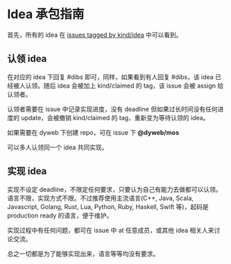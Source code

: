 # Idea 承包指南

首先，所有的 idea 在 [issues tagged by kind/idea](https://github.com/dyweb/mos/issues?utf8=%E2%9C%93&q=is%3Aissue%20label%3Akind%2Fidea%20) 中可以看到。

## 认领 idea

在对应的 idea 下回复 #dibs 即可，同样，如果看到有人回复 #dibs，该 idea 已经被人认领。随后 idea 会被加上 kind/claimed 的 tag，该 issue 会被 assign 给认领者。

认领者需要在 issue 中记录实现进度，没有 deadline 但如果过长时间没有任何进度的 update，会被撤销 kind/claimed 的 tag，重新变为等待认领的 idea。

如果需要在 dyweb 下创建 repo，可在 issue 下 **@dyweb/mos**

可以多人认领同一个 idea 共同实现。

## 实现 idea

实现不设定 deadline，不限定任何要求，只要认为自己有能力去做都可以认领。语言不限，实现方式不限。不过推荐使用主流语言(C++, Java, Scala, Javascript, Golang, Rust, Lua, Python, Ruby, Haskell, Swift 等)，起码是 production ready 的语言，便于维护。

实现过程中有任何问题，都可在 issue 中 at 任意成员，或其他 idea 相关人来讨论交流。

总之一切都是为了能够实现出来，语言等等均没有要求。
